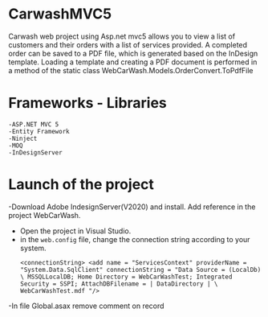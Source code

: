 # CarwashMVC5
Carwash web project using Asp.net mvc5 allows you to view a list of customers and 
their orders with a list of services provided.
  A completed order can be saved to a PDF file, 
  which is generated based on the InDesign template.
Loading a template and creating a PDF document is 
performed in a method of the static class WebCarWash.Models.OrderConvert.ToPdfFile
  
# Frameworks - Libraries  
 ```
-ASP.NET MVC 5
-Entity Framework
-Ninject
-MOQ
-InDesignServer
 ```
# Launch of the project
-Download Adobe IndesignServer(V2020) and install. Add reference in the project WebCarWash.

- Open the project in Visual Studio.
- in the `web.config` file, change the connection string according to your system.
   ```  
   <connectionString> <add name = "ServicesContext" providerName = "System.Data.SqlClient" connectionString = "Data Source = (LocalDb) \ MSSQLLocalDB; Home Directory = WebCarWashTest; Integrated Security = SSPI; AttachDBFilename = | DataDirectory | \ WebCarWashTest.mdf "/>
   ```
-In file Global.asax remove comment on record 
```Database.SetInitializer(new ServiceDbInitializer()); 
```
